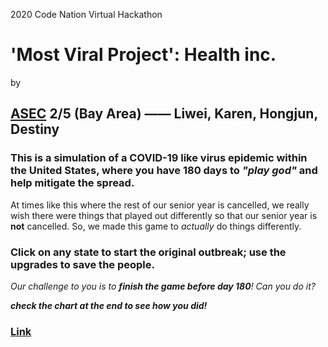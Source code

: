 2020 Code Nation Virtual Hackathon

# 'Most Viral Project': Health inc.
by

## <a href="https://antisyntaxerrorcrew.com/" target="_blank">ASEC</a> 2/5 (Bay Area) —— Liwei, Karen, Hongjun, Destiny

### This is a simulation of a COVID-19 like virus epidemic within the United States, where you have 180 days to _"play god"_ and help mitigate the spread.

At times like this where the rest of our senior year is cancelled, we really wish there were things that played out differently so that our senior year is **not** cancelled.
So, we made this game to _actually_ do things differently.

### Click on any state to start the original outbreak; use the upgrades to save the people.
_Our challenge to you is to **finish the game before day 180**! Can you do it?_

_**check the chart at the end to see how you did!**_

### <a href="https://asec-2-5.glitch.me/" target="_blank">Link</a>
